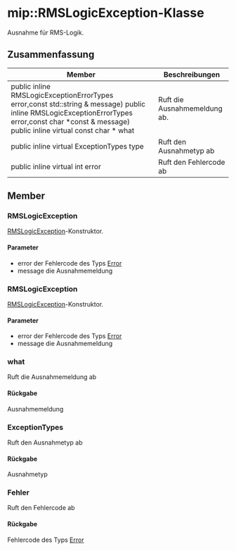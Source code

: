 # <a name="class-miprmslogicexception"></a>mip::RMSLogicException-Klasse 
Ausnahme für RMS-Logik.
## <a name="summary"></a>Zusammenfassung
 Member                        | Beschreibungen                                
--------------------------------|---------------------------------------------
public inline  RMSLogicExceptionErrorTypes error,const std::string & message) public inline  RMSLogicExceptionErrorTypes error,const char *const & message) public inline virtual const char * what | Ruft die Ausnahmemeldung ab.
public inline virtual ExceptionTypes type | Ruft den Ausnahmetyp ab
public inline virtual int error | Ruft den Fehlercode ab
## <a name="members"></a>Member
### <a name="rmslogicexception"></a>RMSLogicException
[RMSLogicException](#classmip_1_1_r_m_s_logic_exception)-Konstruktor.
#### <a name="parameters"></a>Parameter
* error der Fehlercode des Typs [Error](#classmip_1_1_error) 
* message die Ausnahmemeldung
### <a name="rmslogicexception"></a>RMSLogicException
[RMSLogicException](#classmip_1_1_r_m_s_logic_exception)-Konstruktor.
#### <a name="parameters"></a>Parameter
* error der Fehlercode des Typs [Error](#classmip_1_1_error) 
* message die Ausnahmemeldung
### <a name="what"></a>what
Ruft die Ausnahmemeldung ab
#### <a name="returns"></a>Rückgabe
Ausnahmemeldung
### <a name="exceptiontypes"></a>ExceptionTypes
Ruft den Ausnahmetyp ab
#### <a name="returns"></a>Rückgabe
Ausnahmetyp
### <a name="error"></a>Fehler
Ruft den Fehlercode ab
#### <a name="returns"></a>Rückgabe
Fehlercode des Typs [Error](#classmip_1_1_error)
